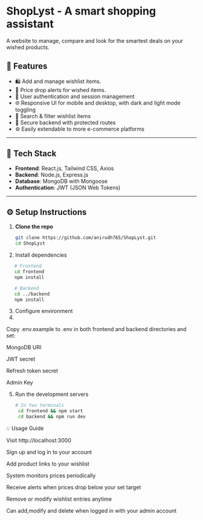# ShopLyst - A smart shopping assistant

A website to manage, compare and look for the smartest deals on your wished products.

## 🚀 Features

- 🛍️ Add and manage wishlist items.
- 🔔 Price drop alerts for wished items.
- 👤 User authentication and session management
- 🌐 Responsive UI for mobile and desktop, with dark and light mode toggling
- 🔎 Search & filter wishlist items
- 🔐 Secure backend with protected routes
- ⚙️ Easily extendable to more e-commerce platforms

---

## 🧱 Tech Stack

- **Frontend**: React.js, Tailwind CSS, Axios
- **Backend**: Node.js, Express.js
- **Database**: MongoDB with Mongoose
- **Authentication**: JWT (JSON Web Tokens)

---

## ⚙️ Setup Instructions

1. **Clone the repo**  
   ```bash
   git clone https://github.com/anirudh765/ShopLyst.git
   cd ShopLyst
   ```

2. Install dependencies
 ```bash
    # Frontend
    cd frontend
    npm install

    # Backend
    cd ../backend
    npm install
```

3. Configure environment
4. 
Copy .env.example to .env in both frontend and backend directories and set:

MongoDB URI

JWT secret

Refresh token secret

Admin Key


5. Run the development servers
   ```bash
   # In two terminals
    cd frontend && npm start
    cd backend && npm run dev
   ```
💡 Usage Guide

Visit http://localhost:3000

Sign up and log in to your account

Add product links to your wishlist

System monitors prices periodically

Receive alerts when prices drop below your set target

Remove or modify wishlist entries anytime

Can add,modify and delete when logged in with your admin account
